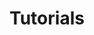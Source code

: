 ---
layout: category-tags
title: Tutorials
category: 'Tutorials'
tags: ['Psycholinguistics', 'Markup and Markdown']
---